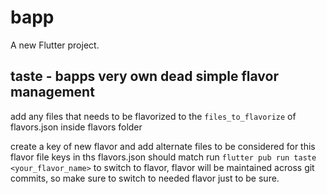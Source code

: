 # bapp

A new Flutter project.

## taste  - bapps very own dead simple flavor management
add any files that needs to be flavorized to the `files_to_flavorize` of flavors.json inside flavors folder

create a key of new flavor and add alternate files to be considered for this flavor file keys in ths flavors.json should match
run `flutter pub run taste <your_flavor_name>` to switch to flavor, flavor will be maintained across git commits, so make sure to switch to needed flavor just to be sure.